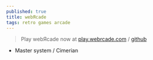 ```yaml
---
published: true
title: webЯcade
tags: retro games arcade
---
```

> Play webЯcade now at [play.webrcade.com](https://play.webrcade.com/) / [github](https://github.com/webrcade/webrcade)

- Master system / Cimerian
